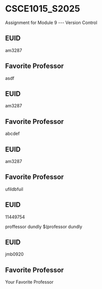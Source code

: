 # CSCE1015_S2025

Assignment for Module 9 --- Version Control

## EUID
am3287
## Favorite Professor
asdf
## EUID
am3287
## Favorite Professor
abcdef
## EUID
am3287
## Favorite Professor
ufildbfuil
## EUID
11449754

proffessor dundly
$(professor dundly
## EUID
jmb0920
## Favorite Professor
Your Favorite Professor
